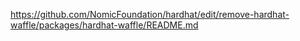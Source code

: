 https://github.com/NomicFoundation/hardhat/edit/remove-hardhat-waffle/packages/hardhat-waffle/README.md